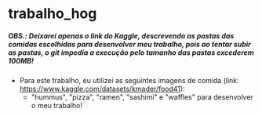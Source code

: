 # trabalho_hog

##### OBS.: Deixarei apenas o link do Kaggle, descrevendo as pastas das comidas escolhidas para desenvolver meu trabalho, pois ao tentar subir as pastas, o git impedia a execução pelo tamanho das pastas excederem 100MB!

- Para este trabalho, eu utilizei as seguintes imagens de comida (link: https://www.kaggle.com/datasets/kmader/food41):
  - "hummus", "pizza", "ramen", "sashimi" e "waffles" para desenvolver o meu trabalho!
